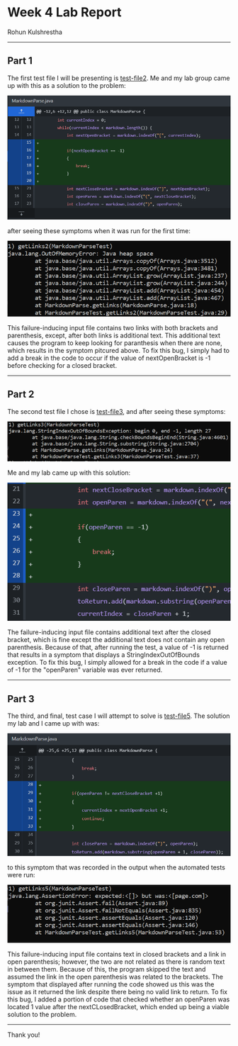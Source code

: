 # Week 4 Lab Report
Rohun Kulshrestha

***
## Part 1 ##
The first test file I will be presenting is [test-file2](test-file2.md). Me and my lab group came up with this as a solution to the problem:

![image](test2fix.PNG)

after seeing these symptoms when it was run for the first time:

![image](test2symptom.PNG)

This failure-inducing input file contains two links with both brackets and parenthesis, except, after both links is additional text. This additional text causes the program to keep looking for paranthesis when there are none, which results in the symptom pitcured above. To fix this bug, I simply had to add a break in the code to occur if the value of nextOpenBracket is -1 before checking for a closed bracket.

***

## Part 2 ##
The second test file I chose is [test-file3](test-file3.md), and after seeing these symptoms:

![image](test3symptom.PNG)

Me and my lab came up with this solution:

![image](test3fix.PNG)

The failure-inducing input file contains additional text after the closed bracket, which is fine except the additional text does not contain any open parenthesis. Because of that, after running the test, a value of -1 is returned that results in a symptom that displays a StringIndexOutOfBounds exception. To fix this bug, I simply allowed for a break in the code if a value of -1 for the "openParen" variable was ever returned. 


***
## Part 3 ##
The third, and final, test case I will attempt to solve is [test-file5](test-file5.md). The solution my lab and I came up with was:

![image](test5fix.PNG)

to this symptom that was recorded in the output when the automated tests were run:

![image](test5symptom.PNG)

This failure-inducing input file contains text in closed brackets and a link in open parenthesis; however, the two are not related as there is random text in between them. Because of this, the program skipped the text and assumed the link in the open parenthesis was related to the brackets. The symptom that displayed after running the code showed us this was the issue as it returned the link despite there being no valid link to return. To fix this bug, I added a portion of code that checked whether an openParen was located 1 value after the nextCLosedBracket, which ended up being a viable solution to the problem.

***

Thank you!


